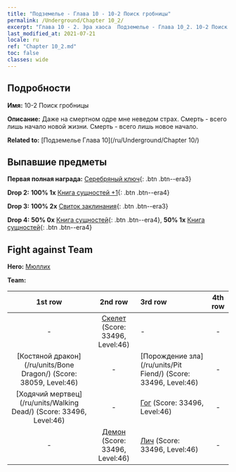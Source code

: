 ```yaml
---
title: "Подземелье - Глава 10 - 10-2 Поиск гробницы"
permalink: /Underground/Chapter 10_2/
excerpt: "Глава 10 - 2. Эра хаоса  Подземелье - Глава 10_2. 10-2 Поиск гробницы"
last_modified_at: 2021-07-21
locale: ru
ref: "Chapter 10_2.md"
toc: false
classes: wide
---
```


## Подробности

 **Имя:** 10-2 Поиск гробницы

 **Описание:** Даже на смертном одре мне неведом страх. Смерть - всего лишь начало новой жизни. Смерть - всего лишь новое начало.

 **Related to:** [Подземелье Глава 10](/ru/Underground/Chapter 10/)

## Выпавшие предметы

 **Первая полная награда:** [Серебряный ключ](/ItemsRU/con_693/){: .btn .btn--era3}

 **Drop 2:** **100% 1x** [Книга сущностей +1](/ItemsRU/mat_46/){: .btn .btn--era4}

 **Drop 3:** **100% 2x** [Свиток заклинания](/ItemsRU/con_694/){: .btn .btn--era3}

 **Drop 4:** **50% 0x** [Книга сущностей](/ItemsRU/mat_39/){: .btn .btn--era4}, **50% 1x** [Книга сущностей](/ItemsRU/mat_39/){: .btn .btn--era4}


## Fight against Team
 **Hero:** [Мюллих](/ru/heroes/Mullich/)

 **Team:**


  | 1st row | 2nd row | 3rd row | 4th row |
  |:----:|:----:|:----|:----:|
  | - | [Скелет](/ru/units/Skeleton/) (Score: 33496, Level:46)  | - | - |
  | [Костяной дракон](/ru/units/Bone Dragon/) (Score: 38059, Level:46)  | - | [Порождение зла](/ru/units/Pit Fiend/) (Score: 33496, Level:46)  | - |
  | [Ходячий мертвец](/ru/units/Walking Dead/) (Score: 33496, Level:46)  | - | [Гог](/ru/units/Gog/) (Score: 33496, Level:46)  | - |
  | - | [Демон](/ru/units/Demon/) (Score: 33496, Level:46)  | [Лич](/ru/units/Lich/) (Score: 33496, Level:46)  | - |



